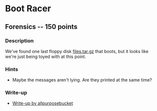 # Boot Racer

## Forensics -- 150 points

### Description

We've found one last floppy disk [files.tar.gz](./files.tar.gz) that boots, but it looks like we're just being toyed with at this point.

### Hints

* Maybe the messages aren't lying. Are they printed at the same time?


### Write-up

- [Write-up by allpurposebucket](https://github.com/allpurposebucket/CTF-Writeups/blob/master/ACICTF/Boot-racer.md)
